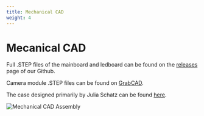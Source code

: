 ```yaml
---
title: Mechanical CAD
weight: 4
---
```


# Mecanical CAD

Full .STEP files of the mainboard and ledboard can be found on the [releases](https://github.com/gloworm-vision/gloworm/releases) page of our Github.

Camera module .STEP files can be found on [GrabCAD](https://grabcad.com/library/raspberry-pi-camera-g-160-1).

The case designed primarily by Julia Schatz can be found [here](https://cad.onshape.com/documents/2d77462d72aa178cf6106d9a/w/a3a16c3af941759808ea00c9/e/bbb1c95f7bcde4cbf402f235).

![Mechanical CAD Assembly](/mcad.webp)